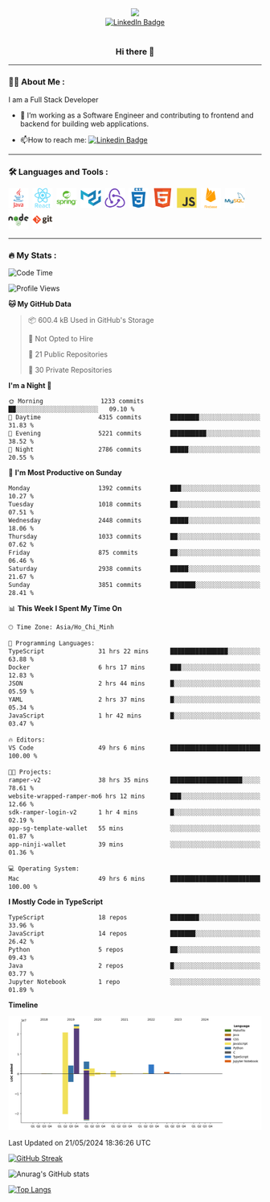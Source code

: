 <div id="header" align="center">
  <img src="https://media.giphy.com/media/bGgsc5mWoryfgKBx1u/giphy.gif" width="100"/>
  <div id="badges">
    <a href="https://www.linkedin.com/in/bao-le-5280601ab/">
      <img src="https://img.shields.io/badge/LinkedIn-blue?style=for-the-badge&logo=linkedin&logoColor=white" alt="LinkedIn Badge"/>
    </a>
  </div>
  <img src="https://komarev.com/ghpvc/?username=nighD&style=flat-square&color=blue" alt=""/>
  <h3>
    Hi there 👋
  </h3>
</div>

---

### :woman_technologist: About Me :
I am a Full Stack Developer

- :telescope: I’m working as a Software Engineer and contributing to frontend and backend for building web applications.

- :mailbox:How to reach me: [![Linkedin Badge](https://img.shields.io/badge/-kakbar-blue?style=flat&logo=Linkedin&logoColor=white)](https://www.linkedin.com/in/bao-le-5280601ab/)

---

### :hammer_and_wrench: Languages and Tools :
<div>
  <img src="https://github.com/devicons/devicon/blob/master/icons/java/java-original-wordmark.svg" title="Java" alt="Java" width="40" height="40"/>&nbsp;
  <img src="https://github.com/devicons/devicon/blob/master/icons/react/react-original-wordmark.svg" title="React" alt="React" width="40" height="40"/>&nbsp;
  <img src="https://github.com/devicons/devicon/blob/master/icons/spring/spring-original-wordmark.svg" title="Spring" alt="Spring" width="40" height="40"/>&nbsp;
  <img src="https://github.com/devicons/devicon/blob/master/icons/materialui/materialui-original.svg" title="Material UI" alt="Material UI" width="40" height="40"/>&nbsp;
  <img src="https://github.com/devicons/devicon/blob/master/icons/redux/redux-original.svg" title="Redux" alt="Redux " width="40" height="40"/>&nbsp;
  <img src="https://github.com/devicons/devicon/blob/master/icons/css3/css3-plain-wordmark.svg"  title="CSS3" alt="CSS" width="40" height="40"/>&nbsp;
  <img src="https://github.com/devicons/devicon/blob/master/icons/html5/html5-original.svg" title="HTML5" alt="HTML" width="40" height="40"/>&nbsp;
  <img src="https://github.com/devicons/devicon/blob/master/icons/javascript/javascript-original.svg" title="JavaScript" alt="JavaScript" width="40" height="40"/>&nbsp;
  <img src="https://github.com/devicons/devicon/blob/master/icons/firebase/firebase-plain-wordmark.svg" title="Firebase" alt="Firebase" width="40" height="40"/>&nbsp;
  <img src="https://github.com/devicons/devicon/blob/master/icons/mysql/mysql-original-wordmark.svg" title="MySQL"  alt="MySQL" width="40" height="40"/>&nbsp;
  <img src="https://github.com/devicons/devicon/blob/master/icons/nodejs/nodejs-original-wordmark.svg" title="NodeJS" alt="NodeJS" width="40" height="40"/>&nbsp;
  <img src="https://github.com/devicons/devicon/blob/master/icons/git/git-original-wordmark.svg" title="Git" **alt="Git" width="40" height="40"/>
</div>

---

### :fire: My Stats :

<!--START_SECTION:waka-->
![Code Time](http://img.shields.io/badge/Code%20Time-2%2C916%20hrs%2036%20mins-blue)

![Profile Views](http://img.shields.io/badge/Profile%20Views-0-blue)

**🐱 My GitHub Data** 

> 📦 600.4 kB Used in GitHub's Storage 
 > 
> 🚫 Not Opted to Hire
 > 
> 📜 21 Public Repositories 
 > 
> 🔑 30 Private Repositories 
 > 
**I'm a Night 🦉** 

```text
🌞 Morning                1233 commits        ██░░░░░░░░░░░░░░░░░░░░░░░   09.10 % 
🌆 Daytime                4315 commits        ████████░░░░░░░░░░░░░░░░░   31.83 % 
🌃 Evening                5221 commits        ██████████░░░░░░░░░░░░░░░   38.52 % 
🌙 Night                  2786 commits        █████░░░░░░░░░░░░░░░░░░░░   20.55 % 
```
📅 **I'm Most Productive on Sunday** 

```text
Monday                   1392 commits        ███░░░░░░░░░░░░░░░░░░░░░░   10.27 % 
Tuesday                  1018 commits        ██░░░░░░░░░░░░░░░░░░░░░░░   07.51 % 
Wednesday                2448 commits        █████░░░░░░░░░░░░░░░░░░░░   18.06 % 
Thursday                 1033 commits        ██░░░░░░░░░░░░░░░░░░░░░░░   07.62 % 
Friday                   875 commits         ██░░░░░░░░░░░░░░░░░░░░░░░   06.46 % 
Saturday                 2938 commits        █████░░░░░░░░░░░░░░░░░░░░   21.67 % 
Sunday                   3851 commits        ███████░░░░░░░░░░░░░░░░░░   28.41 % 
```


📊 **This Week I Spent My Time On** 

```text
🕑︎ Time Zone: Asia/Ho_Chi_Minh

💬 Programming Languages: 
TypeScript               31 hrs 22 mins      ████████████████░░░░░░░░░   63.88 % 
Docker                   6 hrs 17 mins       ███░░░░░░░░░░░░░░░░░░░░░░   12.83 % 
JSON                     2 hrs 44 mins       █░░░░░░░░░░░░░░░░░░░░░░░░   05.59 % 
YAML                     2 hrs 37 mins       █░░░░░░░░░░░░░░░░░░░░░░░░   05.34 % 
JavaScript               1 hr 42 mins        █░░░░░░░░░░░░░░░░░░░░░░░░   03.47 % 

🔥 Editors: 
VS Code                  49 hrs 6 mins       █████████████████████████   100.00 % 

🐱‍💻 Projects: 
ramper-v2                38 hrs 35 mins      ████████████████████░░░░░   78.61 % 
website-wrapped-ramper-mo6 hrs 12 mins       ███░░░░░░░░░░░░░░░░░░░░░░   12.66 % 
sdk-ramper-login-v2      1 hr 4 mins         █░░░░░░░░░░░░░░░░░░░░░░░░   02.19 % 
app-sg-template-wallet   55 mins             ░░░░░░░░░░░░░░░░░░░░░░░░░   01.87 % 
app-ninji-wallet         39 mins             ░░░░░░░░░░░░░░░░░░░░░░░░░   01.36 % 

💻 Operating System: 
Mac                      49 hrs 6 mins       █████████████████████████   100.00 % 
```

**I Mostly Code in TypeScript** 

```text
TypeScript               18 repos            ████████░░░░░░░░░░░░░░░░░   33.96 % 
JavaScript               14 repos            ███████░░░░░░░░░░░░░░░░░░   26.42 % 
Python                   5 repos             ██░░░░░░░░░░░░░░░░░░░░░░░   09.43 % 
Java                     2 repos             █░░░░░░░░░░░░░░░░░░░░░░░░   03.77 % 
Jupyter Notebook         1 repo              ░░░░░░░░░░░░░░░░░░░░░░░░░   01.89 % 
```



**Timeline**

![Lines of Code chart](https://raw.githubusercontent.com/nighD/nighD/main/assets/bar_graph.png)


 Last Updated on 21/05/2024 18:36:26 UTC
<!--END_SECTION:waka-->

[![GitHub Streak](http://github-readme-streak-stats.herokuapp.com?user=nighD&theme=dark&border_radius=4.7&mode=weekly)](https://git.io/streak-stats)

![Anurag's GitHub stats](https://github-readme-stats.vercel.app/api?username=nighD&show_icons=true&theme=radical)

[![Top Langs](https://github-readme-stats.vercel.app/api/top-langs/?username=nighD&layout=compact&theme=vision-friendly-dark)](https://github.com/anuraghazra/github-readme-stats)

<!--
**nighD/nighD** is a ✨ _special_ ✨ repository because its `README.md` (this file) appears on your GitHub profile.


Here are some ideas to get you started:

- 🔭 I’m currently working on ...
- 🌱 I’m currently learning ...
- 👯 I’m looking to collaborate on ...
- 🤔 I’m looking for help with ...
- 💬 Ask me about ...
- 📫 How to reach me: ...
- 😄 Pronouns: ...
- ⚡ Fun fact: ...
-->
